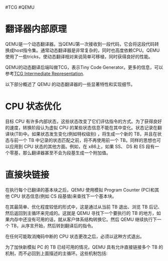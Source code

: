 #TCG #QEMU 

# 翻译器内部原理
QEMU是一个动态翻译器。当QEMU第一次接收到一段代码，它会将这段代码转换成host指令集。通常动态翻译器是非常复杂的，同时也高度依赖CPU。QEMU使用了一些tricks，使动态翻译相对来说简单可移植，同时获得良好的性能。

QEMU的动态翻译后端叫做TCG，表示Tiny Code Generator。更多的信息，可以参考[TCG Intermediate Representation](https://www.qemu.org/docs/master/devel/tcg-ops.html#tcg-ops-ref).

以下部分概述了 QEMU 的动态翻译器的一些显著特性和实现细节。

# CPU 状态优化
目标 CPU 有许多内部状态，这些状态改变了它们评估指令的方式。为了获得良好的速度，转换阶段认为虚拟 CPU 的某些状态信息不能在其中变化。状态记录在翻译块(TB)中。如果状态发生变化(例如特权级别) ，将生成一个新的 TB，并且在状态与前一个 TB 中记录的状态匹配之前，将不再使用前一个 TB。同样的思想也可以应用到 CPU 状态的其他方面。例如，在 x86上，如果 SS、 DS 和 ES 段有一个零基，那么翻译器甚至不会为段基生成一个附加值。

# 直接块链接
在执行每个已翻译的基本块之后，QEMU 使用模拟 Program Counter (PC)和其他 CPU 状态信息(例如 CS 段基值)来查找下一个基本块。

在其最简单、优化程度较低的形式中，这是通过从当前 TB 退出、浏览 TB 后记、然后返回到主循环来完成的。这就是 QEMU 寻找下一个要执行的 TB 的地方，如果内存中还没有可用的话，就从客户体系结构转换它。然后 QEMU 继续执行下一个 TB，从序言开始，然后转到翻译后的指令。

在任何可能取消掩码中断的 CPU 状态更改之后，必须以这种方式退出。

为了加快新模拟 PC 的 TB 已经可用的情况，QEMU 具有允许直接链接多个 TB 的机制，而不必回到上面描述的主循环。这些机制包括:

